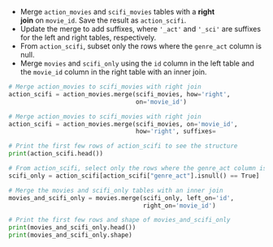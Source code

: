 - Merge `action_movies` and `scifi_movies` tables with a **right join** on `movie_id`. Save the result as `action_scifi`.
- Update the merge to add suffixes, where `'_act'` and `'_sci'` are suffixes for the left and right tables, respectively.
- From `action_scifi`, subset only the rows where the `genre_act` column is null.
- Merge `movies` and `scifi_only` using the `id` column in the left table and the `movie_id` column in the right table with an inner join.
```Python
# Merge action_movies to scifi_movies with right join
action_scifi = action_movies.merge(scifi_movies, how='right', 
								   on='movie_id')

# Merge action_movies to scifi_movies with right join
action_scifi = action_movies.merge(scifi_movies, on='movie_id', 
								   how='right', suffixes=                                                 ('_act', '_sci'))

# Print the first few rows of action_scifi to see the structure
print(action_scifi.head())

# From action_scifi, select only the rows where the genre_act column is null
scifi_only = action_scifi[action_scifi["genre_act"].isnull() == True]

# Merge the movies and scifi_only tables with an inner join
movies_and_scifi_only = movies.merge(scifi_only, left_on='id', 
									 right_on='movie_id')

# Print the first few rows and shape of movies_and_scifi_only
print(movies_and_scifi_only.head())
print(movies_and_scifi_only.shape)
```
